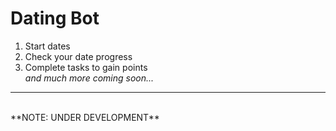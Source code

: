 # Dating Bot
1. Start dates
2. Check your date progress
3. Complete tasks to gain points <br>
*and much more coming soon...*
<hr>
<br>
**NOTE: UNDER DEVELOPMENT**
